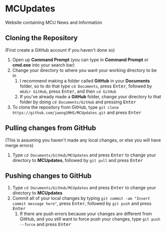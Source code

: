 # MCUpdates
Website containing MCU News and Information

## Cloning the Repository ##
(First create a GitHub account if you haven't done so)
1. Open up **Command Prompt** (you can type in **Command Prompt** or **cmd.exe** into your search bar)
2. Change your directory to where you want your working directory to be in 
    1. I recommend making a folder called **GitHub** in your **Documents** folder, so to do that type `cd Documents`, press <kbd>Enter</kbd>, followed by `mkdir GitHub`, press <kbd>Enter</kbd>, and then `cd GitHub`
    2. If you've already made a **GitHub** folder, change your directory to that folder by doing `cd Documents/GitHub` and pressing <kbd>Enter</kbd>
3. To clone the repository from GitHub, type `git clone https://github.com/jwong1MHS/MCUpdates.git` and press <kbd>Enter</kbd>

## Pulling changes from GitHub ##
(This is assuming you haven't made any local changes, or else you will have merge errors)
1. Type `cd Documents/GitHub/MCUpdates` and press <kbd>Enter</kbd> to change your directory to **MCUpdates**, followed by `git pull` and press <kbd>Enter</kbd>

## Pushing changes to GitHub ##
1. Type `cd Documents/GitHub/MCUpdates` and press <kbd>Enter</kbd> to change your directory to **MCUpdates**
2. Commit all of your local changes by typing `git commit -am "Insert commit message here"`, press <kbd>Enter</kbd>, followed by `git push` and press <kbd>Enter</kbd>
    1. If there are push errors because your changes are different from GitHub, and you still want to force push your changes, type `git push --force` and press <kbd>Enter</kbd>
